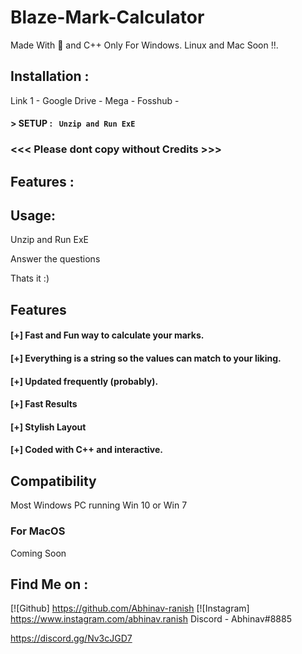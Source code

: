 # Blaze-Mark-Calculator
Made With 💖 and C++
Only For Windows. Linux and Mac Soon !!.

## Installation :
Link 1 -
Google Drive -
Mega -
Fosshub -
#### > SETUP : ` Unzip and Run ExE`



### <<< Please dont copy without Credits >>>

## Features :


## Usage:

Unzip and Run ExE

Answer the questions

Thats it :)

## Features

#### [+] Fast and Fun way to calculate your marks.
#### [+] Everything is a string so the values can match to your liking.
#### [+] Updated frequently (probably).
#### [+] Fast Results
#### [+] Stylish Layout
#### [+] Coded with C++ and interactive.





## Compatibility
Most Windows PC running Win 10 or Win 7






### For MacOS
Coming Soon

## Find Me on :
[![Github] https://github.com/Abhinav-ranish
[![Instagram] https://www.instagram.com/abhinav.ranish
Discord - Abhinav#8885

https://discord.gg/Nv3cJGD7


